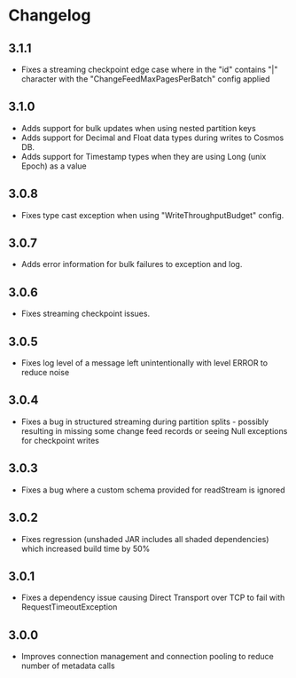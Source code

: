 # Changelog

## 3.1.1
- Fixes a streaming checkpoint edge case where in the "id" contains "|" character with the "ChangeFeedMaxPagesPerBatch" config applied

## 3.1.0
- Adds support for bulk updates when using nested partition keys
- Adds support for Decimal and Float data types during writes to Cosmos DB.
- Adds support for Timestamp types when they are using Long (unix Epoch) as a value

## 3.0.8
- Fixes type cast exception when using "WriteThroughputBudget" config.

## 3.0.7
- Adds error information for bulk failures to exception and log.

## 3.0.6
- Fixes streaming checkpoint issues.

## 3.0.5
- Fixes log level of a message left unintentionally with level ERROR to reduce noise

## 3.0.4
- Fixes a bug in structured streaming during partition splits - possibly resulting in missing some change feed records or seeing Null exceptions for checkpoint writes

## 3.0.3
- Fixes a bug where a custom schema provided for readStream is ignored

## 3.0.2
- Fixes regression (unshaded JAR includes all shaded dependencies) which increased build time by 50%

## 3.0.1
- Fixes a dependency issue causing Direct Transport over TCP to fail with RequestTimeoutException

## 3.0.0
- Improves connection management and connection pooling to reduce number of metadata calls